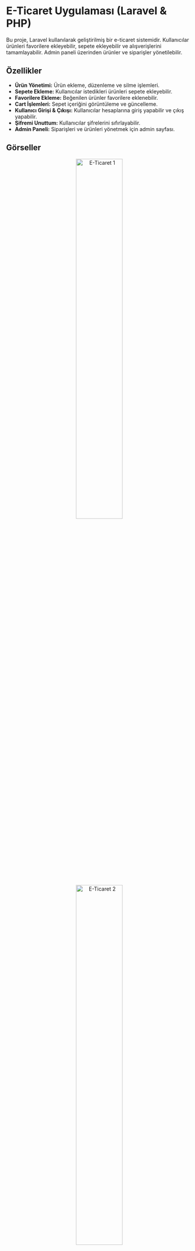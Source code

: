 # E-Ticaret Uygulaması (Laravel & PHP)

Bu proje, Laravel kullanılarak geliştirilmiş bir e-ticaret sistemidir. Kullanıcılar ürünleri favorilere ekleyebilir, sepete ekleyebilir ve alışverişlerini tamamlayabilir. Admin paneli üzerinden ürünler ve siparişler yönetilebilir.

## Özellikler
- **Ürün Yönetimi:** Ürün ekleme, düzenleme ve silme işlemleri.
- **Sepete Ekleme:** Kullanıcılar istedikleri ürünleri sepete ekleyebilir.
- **Favorilere Ekleme:** Beğenilen ürünler favorilere eklenebilir.
- **Cart İşlemleri:** Sepet içeriğini görüntüleme ve güncelleme.
- **Kullanıcı Girişi & Çıkışı:** Kullanıcılar hesaplarına giriş yapabilir ve çıkış yapabilir.
- **Şifremi Unuttum:** Kullanıcılar şifrelerini sıfırlayabilir.
- **Admin Paneli:** Siparişleri ve ürünleri yönetmek için admin sayfası.

## Görseller

<div align="center">
    <img src="https://github.com/user-attachments/assets/53e19995-2c6d-4168-8d31-ea7b0d216eab" width="50%" alt="E-Ticaret 1">
    <br> <br>
    <img src="https://github.com/user-attachments/assets/f359858f-93ce-4992-acb5-ddc338376273" width="50%" alt="E-Ticaret 2"> <br> <br>
    <img src="https://github.com/user-attachments/assets/dd6d8059-e839-4541-af78-89eeb640fae6" width="50%" alt="E-Ticaret 4">
    <br> <br>
    <img src="https://github.com/user-attachments/assets/ba68d702-1515-49c4-9e5b-d4555d98d08a" width="50%" alt="E-Ticaret 5"> <br> <br>
    <img src="https://github.com/user-attachments/assets/9897adaa-623b-4ad1-9d9d-8b2a495ce63d" width="50%" alt="E-Ticaret 6">
    <br> <br>
    <img src="https://github.com/user-attachments/assets/6056838a-ba0f-46af-ab15-ea0632f407de" width="50%" alt="E-Ticaret 7"> <br> <br>
    <img src="https://github.com/user-attachments/assets/f528fc21-2825-439e-aa8c-1286759c409b" width="50%" alt="E-Ticaret 8">
</div>
